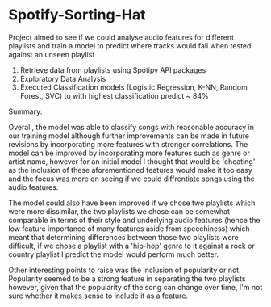 # Spotify-Sorting-Hat

Project aimed to see if we could analyse audio features for different playlists and train a model to predict where tracks would fall when tested against an unseen playlist

1. Retrieve data from playlists using Spotipy API packages
2. Exploratory Data Analysis
3. Executed Classification models (Logistic Regression, K-NN, Random Forest, SVC) to with highest classification predict ~ 84% 

Summary:

Overall, the model was able to classify songs with reasonable accuracy in our training model although further improvements can be made in future revisions by incorporating more features with stronger correlations. The model can be improved by incorporating more features such as genre or artist name, however for an initial model I thought that would be 'cheating' as the inclusion of these aforementioned features would make it too easy and the focus was more on seeing if we could diffrentiate songs using the audio features. 

The model could also have been improved if we chose two playlists which were more dissimilar, the two playlists we chose can be somewhat comparable in terms of their style and underlying audio features (hence the low feature importance of many features aside from speechiness) which meant that determining differences between those two playlists were difficult, if we chose a playlist with a 'hip-hop' genre to it against a rock or country playlist I predict the model would perform much better.

Other interesting points to raise was the inclusion of popularity or not. Popularity seemed to be a strong feature in separating the two playlists however, given that the popularity of the song can change over time, I'm not sure whether it makes sense to include it as a feature.
